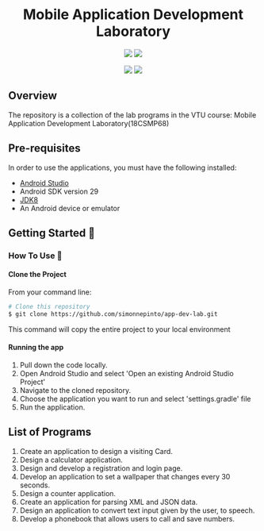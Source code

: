 <h1 align="center">Mobile Application Development Laboratory</h1> 

<p align="center">
<img src="https://img.shields.io/badge/Build-passing-green?style=for-the-badge">
<img src="https://img.shields.io/badge/Built%20using-Android%20Studio-red?style=for-the-badge">
</p>


<p align="center">
<img src="https://forthebadge.com/images/badges/made-with-java.svg">
<img src="https://forthebadge.com/images/badges/built-for-android.svg">
</p>

## Overview
The repository is a collection of the lab programs in the VTU course: Mobile Application Development Laboratory(18CSMP68)

## Pre-requisites 
In order to use the applications, you must have the following installed:

* [Android Studio](https://developer.android.com/studio/index.html)
* Android SDK version 29
* [JDK8](https://www.oracle.com/in/java/technologies/javase/javase-jdk8-downloads.html)
* An Android device or emulator


## Getting Started 🚀

### How To Use 🔧

#### Clone the Project

From your command line:
```bash
# Clone this repository
$ git clone https://github.com/simonnepinto/app-dev-lab.git

```

This command  will copy the entire project to your local environment

#### Running the app

1.  Pull down the code locally.
2.  Open Android Studio and select 'Open an existing Android Studio Project'
3.  Navigate to the cloned repository.
4.  Choose the application you want to run and select 'settings.gradle' file
5.  Run the application.


## List of Programs

1. Create an application to design a visiting Card.
2. Design a calculator application.
3. Design and develop a registration and login page.
4. Develop an application to set a wallpaper that changes every 30 seconds.
5. Design a counter application.
6. Create an application for parsing XML and JSON data.
7. Design an application to convert text input given by the user, to speech.
8. Develop a phonebook that allows users to call and save numbers.

